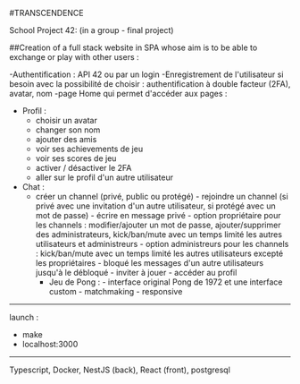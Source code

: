 #TRANSCENDENCE

School Project 42: (in a group - final project)

##Creation of a full stack website in SPA whose aim is to be able to exchange or play with other users :

-Authentification : API 42 ou par un login
-Enregistrement de l'utilisateur si besoin avec la possibilité de choisir : authentification à double facteur (2FA), avatar, nom
-page Home qui permet d'accéder aux pages :
  - Profil :
    - choisir un avatar
    - changer son nom
    - ajouter des amis
    - voir ses achievements de jeu
    - voir ses scores de jeu
    - activer / désactiver le 2FA
    - aller sur le profil d'un autre utilisateur
 - Chat :
    - créer un channel (privé, public ou protégé) 
            - rejoindre un channel (si privé avec une invitation d'un autre utilisateur, si protégé avec un mot de passe)
            - écrire en message privé
            - option propriétaire pour les channels : modifier/ajouter un mot de passe, ajouter/supprimer des administrateurs, kick/ban/mute avec un temps limité les autres utilisateurs et administreurs
            - option administreurs pour les channels : kick/ban/mute avec un temps limité les autres utilisateurs excepté les propriétaires
            - bloqué les messages d'un autre utilisateurs jusqu'à le débloqué
            - inviter à jouer
            - accéder au profil
      - Jeu de Pong :
            - interface original Pong de 1972 et une interface custom
            - matchmaking
            - responsive

----------------
launch : 
  -  make
  -  localhost:3000

------------------
Typescript, Docker, NestJS (back), React (front), postgresql



